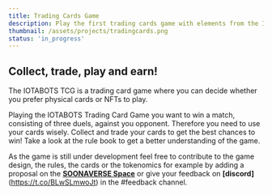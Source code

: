 ```yaml
---
title: Trading Cards Game
description: Play the first trading cards game with elements from the IOTABOTS Metaverse!
thumbnail: /assets/projects/tradingcards.png
status: 'in_progress'
---
```


## Collect, trade, play and earn!

The IOTABOTS TCG is a trading card game where you can decide whether you prefer physical cards or NFTs to play.

Playing the IOTABOTS Trading Card Game you want to win a match, consisting of three duels, against you opponent. Therefore you need to use your cards wisely. Collect and trade your cards to get the best chances to win!
Take a look at the rule book to get a better understanding of the game.
 
As the game is still under development feel free to contribute to the game design, the rules, the cards or the tokenomics for example by adding a proposal on the **[SOONAVERSE Space](https://soonaverse.com/space/0x9dd831f7eed22ca73b254422baab74a8c460e438/proposals)** or give your feedback on **[discord]**(https://t.co/BLwSLmwoJt) in the #feedback channel.